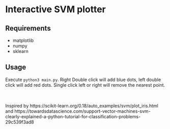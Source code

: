 # Interactive SVM plotter
## Requirements
- matplotlib
- numpy
- sklearn

## Usage
Execute `python3 main.py`. Right Double click will add blue dots, left double click will add red dots. Single click left or right will remove the nearest point.

<br>
<br>
Inspired by https://scikit-learn.org/0.18/auto_examples/svm/plot_iris.html and https://towardsdatascience.com/support-vector-machines-svm-clearly-explained-a-python-tutorial-for-classification-problems-29c539f3ad8
